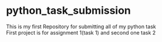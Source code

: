 # python_task_submission
This is my first Repository for submitting all of my python task<br>
First project is for assignment 1(task 1) and second one task 2
